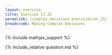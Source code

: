 ```yaml
---
layout: exercise
title: Exercise 17.25
permalink: /complex-decisions-exercises/ex_25/
breadcrumb: Making Complex Decisions
---
```


{% include mathjax_support %}

<div><i class="arrow-up loader" data-chapter="complex-decisions-exercises" data-exercise="ex_25" data-rating="0"></i></div>
{% include_relative question.md %}
